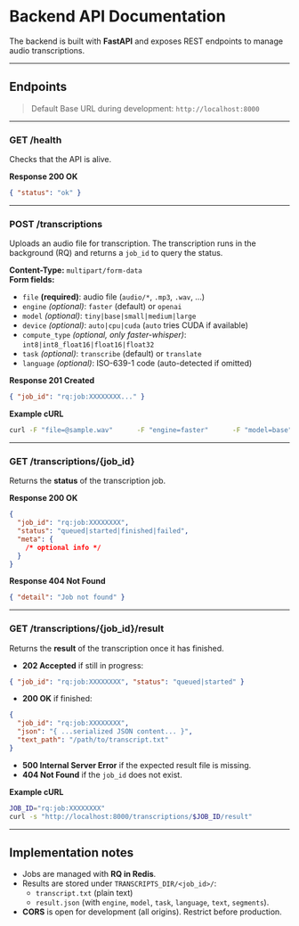 # Backend API Documentation

The backend is built with **FastAPI** and exposes REST endpoints to manage audio transcriptions.

---

## Endpoints

> Default Base URL during development: `http://localhost:8000`

---

### GET /health

Checks that the API is alive.

**Response 200 OK**

```json
{ "status": "ok" }
```

---

### POST /transcriptions

Uploads an audio file for transcription. The transcription runs in the background (RQ) and returns a `job_id` to query the status.

**Content-Type:** `multipart/form-data`  
**Form fields:**

- `file` **(required)**: audio file (`audio/*`, `.mp3`, `.wav`, …)
- `engine` _(optional)_: `faster` (default) or `openai`
- `model` _(optional)_: `tiny|base|small|medium|large`
- `device` _(optional)_: `auto|cpu|cuda` (`auto` tries CUDA if available)
- `compute_type` _(optional, only faster-whisper)_: `int8|int8_float16|float16|float32`
- `task` _(optional)_: `transcribe` (default) or `translate`
- `language` _(optional)_: ISO-639-1 code (auto-detected if omitted)

**Response 201 Created**

```json
{ "job_id": "rq:job:XXXXXXXX..." }
```

**Example cURL**

```bash
curl -F "file=@sample.wav"      -F "engine=faster"      -F "model=base"      http://localhost:8000/transcriptions
```

---

### GET /transcriptions/{job_id}

Returns the **status** of the transcription job.

**Response 200 OK**

```json
{
  "job_id": "rq:job:XXXXXXXX",
  "status": "queued|started|finished|failed",
  "meta": {
    /* optional info */
  }
}
```

**Response 404 Not Found**

```json
{ "detail": "Job not found" }
```

---

### GET /transcriptions/{job_id}/result

Returns the **result** of the transcription once it has finished.

- **202 Accepted** if still in progress:

```json
{ "job_id": "rq:job:XXXXXXXX", "status": "queued|started" }
```

- **200 OK** if finished:

```json
{
  "job_id": "rq:job:XXXXXXXX",
  "json": "{ ...serialized JSON content... }",
  "text_path": "/path/to/transcript.txt"
}
```

- **500 Internal Server Error** if the expected result file is missing.
- **404 Not Found** if the `job_id` does not exist.

**Example cURL**

```bash
JOB_ID="rq:job:XXXXXXXX"
curl -s "http://localhost:8000/transcriptions/$JOB_ID/result"
```

---

## Implementation notes

- Jobs are managed with **RQ in Redis**.
- Results are stored under `TRANSCRIPTS_DIR/<job_id>/`:
  - `transcript.txt` (plain text)
  - `result.json` (with `engine`, `model`, `task`, `language`, `text`, `segments`).
- **CORS** is open for development (all origins). Restrict before production.
